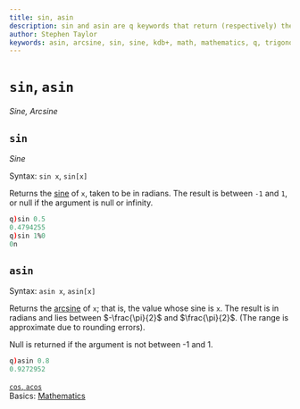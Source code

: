 ```yaml
---
title: sin, asin
description: sin and asin are q keywords that return (respectively) the sin and arcsine of their argument. 
author: Stephen Taylor
keywords: asin, arcsine, sin, sine, kdb+, math, mathematics, q, trigonometry
---
```

# `sin`, `asin`

_Sine, Arcsine_





## `sin`

_Sine_

Syntax: `sin x`, `sin[x]`

Returns the [sine](https://en.wikipedia.org/wiki/Sine) of `x`, taken to be in radians. The result is between `-1` and `1`, or null if the argument is null or infinity.

```q
q)sin 0.5
0.4794255
q)sin 1%0
0n
```


## `asin`

Syntax: `asin x`, `asin[x]`

Returns the [arcsine](https://en.wikipedia.org/wiki/Inverse_trigonometric_functions#Basic_properties) of `x`; that is, the value whose sine is `x`. The result is in radians and lies between $-\frac{\pi}{2}$ and $\frac{\pi}{2}$. (The range is approximate due to rounding errors).

Null is returned if the argument is not between -1 and 1.

```q
q)asin 0.8
0.9272952
```



<i class="far fa-hand-point-right"></i>
[`cos`, `acos`](cos.md)  
Basics: [Mathematics](../basics/math.md)

